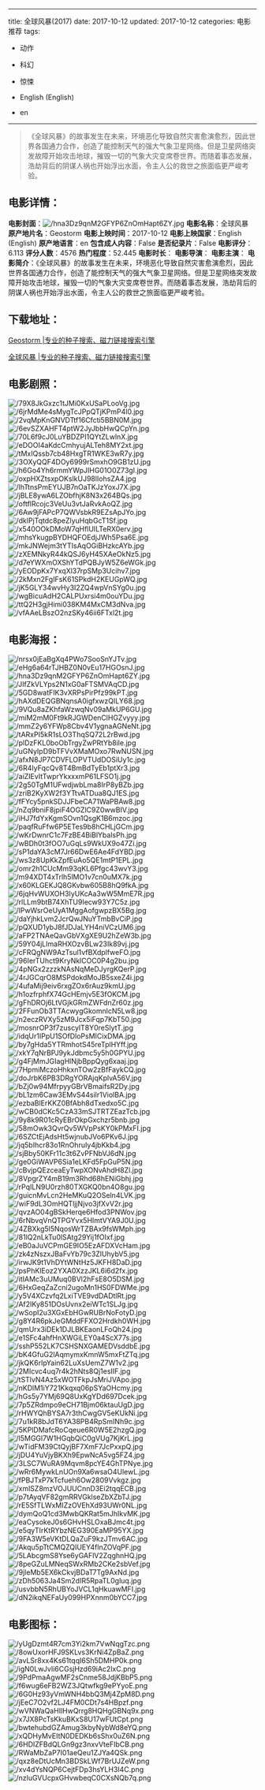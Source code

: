 
---
title: 全球风暴(2017)
date: 2017-10-12
updated: 2017-10-12
categories: 电影推荐
tags:
- 动作
- 科幻
- 惊悚

- English (English)
- en
---


> 《全球风暴》的故事发生在未来，环境恶化导致自然灾害愈演愈烈，因此世界各国通力合作，创造了能控制天气的强大气象卫星网络。但是卫星网络突发故障开始攻击地球，摧毁一切的气象大灾变席卷世界。而随着事态发展，浩劫背后的阴谋人祸也开始浮出水面，令主人公的救世之旅面临更严峻考验。

## **电影详情**：

**电影封面**：<img src="https://image.tmdb.org/t/p/w200/hna3Dz9qnM2GFYP6ZnOmHapt6ZY.jpg" alt="/hna3Dz9qnM2GFYP6ZnOmHapt6ZY.jpg" title="/hna3Dz9qnM2GFYP6ZnOmHapt6ZY.jpg">
**电影名称**：全球风暴
**原产地片名**：Geostorm
**电影上映时间**：2017-10-12
**电影上映国家**：English (English)
**原产地语言**：en
**包含成人内容**：False
**是否纪录片**：False
**电影评分**：6.113
**评分人数**：4576
**热门程度**：52.445
**电影时长**：
**电影导演**：
**电影主演**：
**电影简介**：《全球风暴》的故事发生在未来，环境恶化导致自然灾害愈演愈烈，因此世界各国通力合作，创造了能控制天气的强大气象卫星网络。但是卫星网络突发故障开始攻击地球，摧毁一切的气象大灾变席卷世界。而随着事态发展，浩劫背后的阴谋人祸也开始浮出水面，令主人公的救世之旅面临更严峻考验。

## **下载地址**：
[Geostorm |专业的种子搜索、磁力链接搜索引擎](https://movie.amd794.com:2083/?search=Geostorm&ordering=&mode=match_phrase&page_size=10&page=1)

[全球风暴 |专业的种子搜索、磁力链接搜索引擎](https://movie.amd794.com:2083/?search=%E5%85%A8%E7%90%83%E9%A3%8E%E6%9A%B4&ordering=&mode=match_phrase&page_size=10&page=1)
 

## **电影剧照**：
<img src="https://image.tmdb.org/t/p/original/79X8JkGxzc1tJMi0KxUSaPLooVg.jpg" alt="/79X8JkGxzc1tJMi0KxUSaPLooVg.jpg" title="/79X8JkGxzc1tJMi0KxUSaPLooVg.jpg"><img src="https://image.tmdb.org/t/p/original/6jrMdMe4sMygTcJPpQTjKPmP4l0.jpg" alt="/6jrMdMe4sMygTcJPpQTjKPmP4l0.jpg" title="/6jrMdMe4sMygTcJPpQTjKPmP4l0.jpg"><img src="https://image.tmdb.org/t/p/original/2vqMpKnGNVDTtf16Cfcti5BBN0M.jpg" alt="/2vqMpKnGNVDTtf16Cfcti5BBN0M.jpg" title="/2vqMpKnGNVDTtf16Cfcti5BBN0M.jpg"><img src="https://image.tmdb.org/t/p/original/6evSZXAHFT4ptW2JyJbbHwQCpYn.jpg" alt="/6evSZXAHFT4ptW2JyJbbHwQCpYn.jpg" title="/6evSZXAHFT4ptW2JyJbbHwQCpYn.jpg"><img src="https://image.tmdb.org/t/p/original/70L6f9cJ0LuYBDZPI1QYtZLwlnX.jpg" alt="/70L6f9cJ0LuYBDZPI1QYtZLwlnX.jpg" title="/70L6f9cJ0LuYBDZPI1QYtZLwlnX.jpg"><img src="https://image.tmdb.org/t/p/original/eDOOI4aKdcCmhyujALTeh8MY2xt.jpg" alt="/eDOOI4aKdcCmhyujALTeh8MY2xt.jpg" title="/eDOOI4aKdcCmhyujALTeh8MY2xt.jpg"><img src="https://image.tmdb.org/t/p/original/tMxIQssb7cb48HxgTR1WKE3wR7y.jpg" alt="/tMxIQssb7cb48HxgTR1WKE3wR7y.jpg" title="/tMxIQssb7cb48HxgTR1WKE3wR7y.jpg"><img src="https://image.tmdb.org/t/p/original/3OXyQQF4DOy6999rSmxhO9GB1zU.jpg" alt="/3OXyQQF4DOy6999rSmxhO9GB1zU.jpg" title="/3OXyQQF4DOy6999rSmxhO9GB1zU.jpg"><img src="https://image.tmdb.org/t/p/original/h6Go4Yh6rmmYWpJIHG01O0Z73gI.jpg" alt="/h6Go4Yh6rmmYWpJIHG01O0Z73gI.jpg" title="/h6Go4Yh6rmmYWpJIHG01O0Z73gI.jpg"><img src="https://image.tmdb.org/t/p/original/oxpHXZtsxpOKslkUJ98lIohsZA4.jpg" alt="/oxpHXZtsxpOKslkUJ98lIohsZA4.jpg" title="/oxpHXZtsxpOKslkUJ98lIohsZA4.jpg"><img src="https://image.tmdb.org/t/p/original/lhTtnsPmEYUJB7nOaTKJzYoxJ7X.jpg" alt="/lhTtnsPmEYUJB7nOaTKJzYoxJ7X.jpg" title="/lhTtnsPmEYUJB7nOaTKJzYoxJ7X.jpg"><img src="https://image.tmdb.org/t/p/original/jBLE8ywA6LZObfhjK8N3x264BQs.jpg" alt="/jBLE8ywA6LZObfhjK8N3x264BQs.jpg" title="/jBLE8ywA6LZObfhjK8N3x264BQs.jpg"><img src="https://image.tmdb.org/t/p/original/oftflRcojc3VeUu3vtJaRvkAoQZ.jpg" alt="/oftflRcojc3VeUu3vtJaRvkAoQZ.jpg" title="/oftflRcojc3VeUu3vtJaRvkAoQZ.jpg"><img src="https://image.tmdb.org/t/p/original/6Aw9jFAPcP7QWVsbkR9EZsApJYo.jpg" alt="/6Aw9jFAPcP7QWVsbkR9EZsApJYo.jpg" title="/6Aw9jFAPcP7QWVsbkR9EZsApJYo.jpg"><img src="https://image.tmdb.org/t/p/original/dklPjTqtdc8peZlyuHqbGcT1Sf.jpg" alt="/dklPjTqtdc8peZlyuHqbGcT1Sf.jpg" title="/dklPjTqtdc8peZlyuHqbGcT1Sf.jpg"><img src="https://image.tmdb.org/t/p/original/x540OOkDMoW7qHflUILTeRX0erv.jpg" alt="/x540OOkDMoW7qHflUILTeRX0erv.jpg" title="/x540OOkDMoW7qHflUILTeRX0erv.jpg"><img src="https://image.tmdb.org/t/p/original/mhsYkugpBYDHQFOEdjJWh5Psa6E.jpg" alt="/mhsYkugpBYDHQFOEdjJWh5Psa6E.jpg" title="/mhsYkugpBYDHQFOEdjJWh5Psa6E.jpg"><img src="https://image.tmdb.org/t/p/original/mkJNWejm3tYTIsAqOGiBHzkcAYb.jpg" alt="/mkJNWejm3tYTIsAqOGiBHzkcAYb.jpg" title="/mkJNWejm3tYTIsAqOGiBHzkcAYb.jpg"><img src="https://image.tmdb.org/t/p/original/zXEMNkyR44kQSJ6yH45XAeOkNz5.jpg" alt="/zXEMNkyR44kQSJ6yH45XAeOkNz5.jpg" title="/zXEMNkyR44kQSJ6yH45XAeOkNz5.jpg"><img src="https://image.tmdb.org/t/p/original/d7eYWXmOXShYTdPQBJyW5Z6eWGk.jpg" alt="/d7eYWXmOXShYTdPQBJyW5Z6eWGk.jpg" title="/d7eYWXmOXShYTdPQBJyW5Z6eWGk.jpg"><img src="https://image.tmdb.org/t/p/original/yEODpKx7YxqXl37rpSMp3Ucihv7.jpg" alt="/yEODpKx7YxqXl37rpSMp3Ucihv7.jpg" title="/yEODpKx7YxqXl37rpSMp3Ucihv7.jpg"><img src="https://image.tmdb.org/t/p/original/2kMxn2FgIFsK61SPkdH2KEUGpWQ.jpg" alt="/2kMxn2FgIFsK61SPkdH2KEUGpWQ.jpg" title="/2kMxn2FgIFsK61SPkdH2KEUGpWQ.jpg"><img src="https://image.tmdb.org/t/p/original/jK5GLY34wvHy3I2ZQ4wpVnSYg0u.jpg" alt="/jK5GLY34wvHy3I2ZQ4wpVnSYg0u.jpg" title="/jK5GLY34wvHy3I2ZQ4wpVnSYg0u.jpg"><img src="https://image.tmdb.org/t/p/original/wgBicuAdH2CALPUxrsi4m0ouYDu.jpg" alt="/wgBicuAdH2CALPUxrsi4m0ouYDu.jpg" title="/wgBicuAdH2CALPUxrsi4m0ouYDu.jpg"><img src="https://image.tmdb.org/t/p/original/ttQ2H3gjHimi038KM4MxCM3dNva.jpg" alt="/ttQ2H3gjHimi038KM4MxCM3dNva.jpg" title="/ttQ2H3gjHimi038KM4MxCM3dNva.jpg"><img src="https://image.tmdb.org/t/p/original/vfAAeLBszO2nzSKy46ii6FTxl2t.jpg" alt="/vfAAeLBszO2nzSKy46ii6FTxl2t.jpg" title="/vfAAeLBszO2nzSKy46ii6FTxl2t.jpg">

## **电影海报**：
<img src="https://image.tmdb.org/t/p/original/nrsx0jEaBgXq4PWo7SooSnYJTv.jpg" alt="/nrsx0jEaBgXq4PWo7SooSnYJTv.jpg" title="/nrsx0jEaBgXq4PWo7SooSnYJTv.jpg"><img src="https://image.tmdb.org/t/p/original/eHg6a64rTJHBZ0N0vEu17HGOsnJ.jpg" alt="/eHg6a64rTJHBZ0N0vEu17HGOsnJ.jpg" title="/eHg6a64rTJHBZ0N0vEu17HGOsnJ.jpg"><img src="https://image.tmdb.org/t/p/original/hna3Dz9qnM2GFYP6ZnOmHapt6ZY.jpg" alt="/hna3Dz9qnM2GFYP6ZnOmHapt6ZY.jpg" title="/hna3Dz9qnM2GFYP6ZnOmHapt6ZY.jpg"><img src="https://image.tmdb.org/t/p/original/JIfZkVLYps2N1xG0aFTSMVAqCD.jpg" alt="/JIfZkVLYps2N1xG0aFTSMVAqCD.jpg" title="/JIfZkVLYps2N1xG0aFTSMVAqCD.jpg"><img src="https://image.tmdb.org/t/p/original/5GD8watFIK3vXRPsPirPfz99kPT.jpg" alt="/5GD8watFIK3vXRPsPirPfz99kPT.jpg" title="/5GD8watFIK3vXRPsPirPfz99kPT.jpg"><img src="https://image.tmdb.org/t/p/original/hAXdDEQGBNqnsA0igfxwzQILY68.jpg" alt="/hAXdDEQGBNqnsA0igfxwzQILY68.jpg" title="/hAXdDEQGBNqnsA0igfxwzQILY68.jpg"><img src="https://image.tmdb.org/t/p/original/9VQu8aZKhfaWzwqNv09aMkUP6GU.jpg" alt="/9VQu8aZKhfaWzwqNv09aMkUP6GU.jpg" title="/9VQu8aZKhfaWzwqNv09aMkUP6GU.jpg"><img src="https://image.tmdb.org/t/p/original/miM2mM0Ft9kRJGWDenClHGZvyyy.jpg" alt="/miM2mM0Ft9kRJGWDenClHGZvyyy.jpg" title="/miM2mM0Ft9kRJGWDenClHGZvyyy.jpg"><img src="https://image.tmdb.org/t/p/original/mmZ2y6YFWp8Cbv4V1ygnaAGNeNt.jpg" alt="/mmZ2y6YFWp8Cbv4V1ygnaAGNeNt.jpg" title="/mmZ2y6YFWp8Cbv4V1ygnaAGNeNt.jpg"><img src="https://image.tmdb.org/t/p/original/tARxPI5kR1sLO3ThqSQ72L2rBwd.jpg" alt="/tARxPI5kR1sLO3ThqSQ72L2rBwd.jpg" title="/tARxPI5kR1sLO3ThqSQ72L2rBwd.jpg"><img src="https://image.tmdb.org/t/p/original/plDzFKL0boObTrgyZwPRtYb8ile.jpg" alt="/plDzFKL0boObTrgyZwPRtYb8ile.jpg" title="/plDzFKL0boObTrgyZwPRtYb8ile.jpg"><img src="https://image.tmdb.org/t/p/original/uGNyIpD9bTFVvXMaMOxo7RwNUSN.jpg" alt="/uGNyIpD9bTFVvXMaMOxo7RwNUSN.jpg" title="/uGNyIpD9bTFVvXMaMOxo7RwNUSN.jpg"><img src="https://image.tmdb.org/t/p/original/afxN8JP7CDVFLOPVTUdDOSiUy1c.jpg" alt="/afxN8JP7CDVFLOPVTUdDOSiUy1c.jpg" title="/afxN8JP7CDVFLOPVTUdDOSiUy1c.jpg"><img src="https://image.tmdb.org/t/p/original/6R4IyFqcQv8T4BmBdTyEb1ptXr3.jpg" alt="/6R4IyFqcQv8T4BmBdTyEb1ptXr3.jpg" title="/6R4IyFqcQv8T4BmBdTyEb1ptXr3.jpg"><img src="https://image.tmdb.org/t/p/original/aiZIEvItTwprYkxxxmP61LFSO1j.jpg" alt="/aiZIEvItTwprYkxxxmP61LFSO1j.jpg" title="/aiZIEvItTwprYkxxxmP61LFSO1j.jpg"><img src="https://image.tmdb.org/t/p/original/2g50TgM1UFwdjwbLma8IrP8yBZb.jpg" alt="/2g50TgM1UFwdjwbLma8IrP8yBZb.jpg" title="/2g50TgM1UFwdjwbLma8IrP8yBZb.jpg"><img src="https://image.tmdb.org/t/p/original/zriB2KyXW2f3YTtvATDua8QJ1ES.jpg" alt="/zriB2KyXW2f3YTtvATDua8QJ1ES.jpg" title="/zriB2KyXW2f3YTtvATDua8QJ1ES.jpg"><img src="https://image.tmdb.org/t/p/original/fFYcy5pnkSDJJFbeCA71WaPBAw8.jpg" alt="/fFYcy5pnkSDJJFbeCA71WaPBAw8.jpg" title="/fFYcy5pnkSDJJFbeCA71WaPBAw8.jpg"><img src="https://image.tmdb.org/t/p/original/nZq9bniF8jpiF4OGZlC9Z0wwBIV.jpg" alt="/nZq9bniF8jpiF4OGZlC9Z0wwBIV.jpg" title="/nZq9bniF8jpiF4OGZlC9Z0wwBIV.jpg"><img src="https://image.tmdb.org/t/p/original/iHJ7fdYxKgmSOvn1QsgK1B6mzoc.jpg" alt="/iHJ7fdYxKgmSOvn1QsgK1B6mzoc.jpg" title="/iHJ7fdYxKgmSOvn1QsgK1B6mzoc.jpg"><img src="https://image.tmdb.org/t/p/original/paqfRuFfw6P5ETes9b8hCHLjGCm.jpg" alt="/paqfRuFfw6P5ETes9b8hCHLjGCm.jpg" title="/paqfRuFfw6P5ETes9b8hCHLjGCm.jpg"><img src="https://image.tmdb.org/t/p/original/wKrDwnrC1c7FzBE4BiBlYbalsPh.jpg" alt="/wKrDwnrC1c7FzBE4BiBlYbalsPh.jpg" title="/wKrDwnrC1c7FzBE4BiBlYbalsPh.jpg"><img src="https://image.tmdb.org/t/p/original/wBDh0t3fOO7uGqLs9WkUX9o47Zi.jpg" alt="/wBDh0t3fOO7uGqLs9WkUX9o47Zi.jpg" title="/wBDh0t3fOO7uGqLs9WkUX9o47Zi.jpg"><img src="https://image.tmdb.org/t/p/original/sP1daYA3cM7Jr66DwE6Ae4FdYBD.jpg" alt="/sP1daYA3cM7Jr66DwE6Ae4FdYBD.jpg" title="/sP1daYA3cM7Jr66DwE6Ae4FdYBD.jpg"><img src="https://image.tmdb.org/t/p/original/ws3z8UpKkZpfEuAo5QE1mtP1EPL.jpg" alt="/ws3z8UpKkZpfEuAo5QE1mtP1EPL.jpg" title="/ws3z8UpKkZpfEuAo5QE1mtP1EPL.jpg"><img src="https://image.tmdb.org/t/p/original/omr2h1CUcMm93qKL6Pfgc43wvY3.jpg" alt="/omr2h1CUcMm93qKL6Pfgc43wvY3.jpg" title="/omr2h1CUcMm93qKL6Pfgc43wvY3.jpg"><img src="https://image.tmdb.org/t/p/original/m94XDT4xTrlh5lMO1v7cn0uMX7k.jpg" alt="/m94XDT4xTrlh5lMO1v7cn0uMX7k.jpg" title="/m94XDT4xTrlh5lMO1v7cn0uMX7k.jpg"><img src="https://image.tmdb.org/t/p/original/x60KLGEKJQ8GKvbw605B8hQ9fkA.jpg" alt="/x60KLGEKJQ8GKvbw605B8hQ9fkA.jpg" title="/x60KLGEKJQ8GKvbw605B8hQ9fkA.jpg"><img src="https://image.tmdb.org/t/p/original/6jqHvWUXOH3IyUKcAa3wW5MmE7R.jpg" alt="/6jqHvWUXOH3IyUKcAa3wW5MmE7R.jpg" title="/6jqHvWUXOH3IyUKcAa3wW5MmE7R.jpg"><img src="https://image.tmdb.org/t/p/original/rlLLm9btB74XhTU9Iecw93Y7C5z.jpg" alt="/rlLLm9btB74XhTU9Iecw93Y7C5z.jpg" title="/rlLLm9btB74XhTU9Iecw93Y7C5z.jpg"><img src="https://image.tmdb.org/t/p/original/lPwWsrOeUyA1MggAofgwpzBX5Bg.jpg" alt="/lPwWsrOeUyA1MggAofgwpzBX5Bg.jpg" title="/lPwWsrOeUyA1MggAofgwpzBX5Bg.jpg"><img src="https://image.tmdb.org/t/p/original/daYjhkLvm2JcrQwJNuYTmbBvCiP.jpg" alt="/daYjhkLvm2JcrQwJNuYTmbBvCiP.jpg" title="/daYjhkLvm2JcrQwJNuYTmbBvCiP.jpg"><img src="https://image.tmdb.org/t/p/original/pQXUD1ybJ8fJDJaLYH4niVCzUM6.jpg" alt="/pQXUD1ybJ8fJDJaLYH4niVCzUM6.jpg" title="/pQXUD1ybJ8fJDJaLYH4niVCzUM6.jpg"><img src="https://image.tmdb.org/t/p/original/aFP2TNAeQavGbVXgXE9U2hZeW3b.jpg" alt="/aFP2TNAeQavGbVXgXE9U2hZeW3b.jpg" title="/aFP2TNAeQavGbVXgXE9U2hZeW3b.jpg"><img src="https://image.tmdb.org/t/p/original/59Y04jLImaRHXOzvBLw23Ik89vj.jpg" alt="/59Y04jLImaRHXOzvBLw23Ik89vj.jpg" title="/59Y04jLImaRHXOzvBLw23Ik89vj.jpg"><img src="https://image.tmdb.org/t/p/original/cFRQgNW9AzTsul1vfBXdplfweFO.jpg" alt="/cFRQgNW9AzTsul1vfBXdplfweFO.jpg" title="/cFRQgNW9AzTsul1vfBXdplfweFO.jpg"><img src="https://image.tmdb.org/t/p/original/96IerTUhct9KryNklCOC0P4g2bu.jpg" alt="/96IerTUhct9KryNklCOC0P4g2bu.jpg" title="/96IerTUhct9KryNklCOC0P4g2bu.jpg"><img src="https://image.tmdb.org/t/p/original/4pNGx2zzzkNAsNqMeDJyrgKQerP.jpg" alt="/4pNGx2zzzkNAsNqMeDJyrgKQerP.jpg" title="/4pNGx2zzzkNAsNqMeDJyrgKQerP.jpg"><img src="https://image.tmdb.org/t/p/original/4rJGCqrO8MSPdokdMoJB5sxeZ4i.jpg" alt="/4rJGCqrO8MSPdokdMoJB5sxeZ4i.jpg" title="/4rJGCqrO8MSPdokdMoJB5sxeZ4i.jpg"><img src="https://image.tmdb.org/t/p/original/4ufaMij9eiv6rxgZOx6rAuz9kmU.jpg" alt="/4ufaMij9eiv6rxgZOx6rAuz9kmU.jpg" title="/4ufaMij9eiv6rxgZOx6rAuz9kmU.jpg"><img src="https://image.tmdb.org/t/p/original/h1ozfrphfX74GcHEmjv5E3fOKCM.jpg" alt="/h1ozfrphfX74GcHEmjv5E3fOKCM.jpg" title="/h1ozfrphfX74GcHEmjv5E3fOKCM.jpg"><img src="https://image.tmdb.org/t/p/original/gFhDROj6LtVGjkGRmZWFdnZr60z.jpg" alt="/gFhDROj6LtVGjkGRmZWFdnZr60z.jpg" title="/gFhDROj6LtVGjkGRmZWFdnZr60z.jpg"><img src="https://image.tmdb.org/t/p/original/2FFunOb3TTAcwygGkomnlcN5Lw8.jpg" alt="/2FFunOb3TTAcwygGkomnlcN5Lw8.jpg" title="/2FFunOb3TTAcwygGkomnlcN5Lw8.jpg"><img src="https://image.tmdb.org/t/p/original/n2eczRVXy5zM9Jcx5iFqp7KbT50.jpg" alt="/n2eczRVXy5zM9Jcx5iFqp7KbT50.jpg" title="/n2eczRVXy5zM9Jcx5iFqp7KbT50.jpg"><img src="https://image.tmdb.org/t/p/original/mosnrOP3f7zuscylT8Y0reSlytT.jpg" alt="/mosnrOP3f7zuscylT8Y0reSlytT.jpg" title="/mosnrOP3f7zuscylT8Y0reSlytT.jpg"><img src="https://image.tmdb.org/t/p/original/idqUr1IPpU1SOfDloPsMICixDMA.jpg" alt="/idqUr1IPpU1SOfDloPsMICixDMA.jpg" title="/idqUr1IPpU1SOfDloPsMICixDMA.jpg"><img src="https://image.tmdb.org/t/p/original/by7gHda5YTRmhotS45reTplHYff.jpg" alt="/by7gHda5YTRmhotS45reTplHYff.jpg" title="/by7gHda5YTRmhotS45reTplHYff.jpg"><img src="https://image.tmdb.org/t/p/original/xkY7qNrBPJ9ykJdbmc5y5h0GPYU.jpg" alt="/xkY7qNrBPJ9ykJdbmc5y5h0GPYU.jpg" title="/xkY7qNrBPJ9ykJdbmc5y5h0GPYU.jpg"><img src="https://image.tmdb.org/t/p/original/g4FjMmJGIagHlNjbBppQyg6xaaj.jpg" alt="/g4FjMmJGIagHlNjbBppQyg6xaaj.jpg" title="/g4FjMmJGIagHlNjbBppQyg6xaaj.jpg"><img src="https://image.tmdb.org/t/p/original/7HpmiMczoHhkxnTOw2zBfFaykCQ.jpg" alt="/7HpmiMczoHhkxnTOw2zBfFaykCQ.jpg" title="/7HpmiMczoHhkxnTOw2zBfFaykCQ.jpg"><img src="https://image.tmdb.org/t/p/original/doJrbK6PB3DRgYORAjqKplvA56V.jpg" alt="/doJrbK6PB3DRgYORAjqKplvA56V.jpg" title="/doJrbK6PB3DRgYORAjqKplvA56V.jpg"><img src="https://image.tmdb.org/t/p/original/bZj0w94MfrpyyGBrVBmaifsR2Dy.jpg" alt="/bZj0w94MfrpyyGBrVBmaifsR2Dy.jpg" title="/bZj0w94MfrpyyGBrVBmaifsR2Dy.jpg"><img src="https://image.tmdb.org/t/p/original/bL1zm6Caw3EMvS44silr1ViolBA.jpg" alt="/bL1zm6Caw3EMvS44silr1ViolBA.jpg" title="/bL1zm6Caw3EMvS44silr1ViolBA.jpg"><img src="https://image.tmdb.org/t/p/original/ezbaBlErKKZ0BfAbh8dTxedxo5C.jpg" alt="/ezbaBlErKKZ0BfAbh8dTxedxo5C.jpg" title="/ezbaBlErKKZ0BfAbh8dTxedxo5C.jpg"><img src="https://image.tmdb.org/t/p/original/wCB0dCKc5CzA33mSJTRTZEazTcb.jpg" alt="/wCB0dCKc5CzA33mSJTRTZEazTcb.jpg" title="/wCB0dCKc5CzA33mSJTRTZEazTcb.jpg"><img src="https://image.tmdb.org/t/p/original/9y8k9R01cRyEBrOkpGxchzr5bnb.jpg" alt="/9y8k9R01cRyEBrOkpGxchzr5bnb.jpg" title="/9y8k9R01cRyEBrOkpGxchzr5bnb.jpg"><img src="https://image.tmdb.org/t/p/original/58mOwk3QvrQv5WVpPsKY0kPMxFI.jpg" alt="/58mOwk3QvrQv5WVpPsKY0kPMxFI.jpg" title="/58mOwk3QvrQv5WVpPsKY0kPMxFI.jpg"><img src="https://image.tmdb.org/t/p/original/6SZCtEjAdsHt5wjnubJVo6PKv6J.jpg" alt="/6SZCtEjAdsHt5wjnubJVo6PKv6J.jpg" title="/6SZCtEjAdsHt5wjnubJVo6PKv6J.jpg"><img src="https://image.tmdb.org/t/p/original/jq5bIhcr83o1RnOhruIy4jbKkb4.jpg" alt="/jq5bIhcr83o1RnOhruIy4jbKkb4.jpg" title="/jq5bIhcr83o1RnOhruIy4jbKkb4.jpg"><img src="https://image.tmdb.org/t/p/original/sjBby50KFr11c3t6ZvPFNbVJ6dN.jpg" alt="/sjBby50KFr11c3t6ZvPFNbVJ6dN.jpg" title="/sjBby50KFr11c3t6ZvPFNbVJ6dN.jpg"><img src="https://image.tmdb.org/t/p/original/ge0GiWAVP6Sia1eLKFd5FpGuP5N.jpg" alt="/ge0GiWAVP6Sia1eLKFd5FpGuP5N.jpg" title="/ge0GiWAVP6Sia1eLKFd5FpGuP5N.jpg"><img src="https://image.tmdb.org/t/p/original/cBvjpQEzceaEyTwpXONvAhdH8Zl.jpg" alt="/cBvjpQEzceaEyTwpXONvAhdH8Zl.jpg" title="/cBvjpQEzceaEyTwpXONvAhdH8Zl.jpg"><img src="https://image.tmdb.org/t/p/original/8VpgrZY4mB19m3Rhd68hENiGbhj.jpg" alt="/8VpgrZY4mB19m3Rhd68hENiGbhj.jpg" title="/8VpgrZY4mB19m3Rhd68hENiGbhj.jpg"><img src="https://image.tmdb.org/t/p/original/rPqILN9U0rzh80TXGKQ0bn4O8gu.jpg" alt="/rPqILN9U0rzh80TXGKQ0bn4O8gu.jpg" title="/rPqILN9U0rzh80TXGKQ0bn4O8gu.jpg"><img src="https://image.tmdb.org/t/p/original/guicnMvLcn2HeMKuQ2OSeln4LVK.jpg" alt="/guicnMvLcn2HeMKuQ2OSeln4LVK.jpg" title="/guicnMvLcn2HeMKuQ2OSeln4LVK.jpg"><img src="https://image.tmdb.org/t/p/original/wiF9dL3OmHQTljjNjvo3jfXvV2r.jpg" alt="/wiF9dL3OmHQTljjNjvo3jfXvV2r.jpg" title="/wiF9dL3OmHQTljjNjvo3jfXvV2r.jpg"><img src="https://image.tmdb.org/t/p/original/qvzAO04gBSkHerqe6Hfod3PNWov.jpg" alt="/qvzAO04gBSkHerqe6Hfod3PNWov.jpg" title="/qvzAO04gBSkHerqe6Hfod3PNWov.jpg"><img src="https://image.tmdb.org/t/p/original/6rNbvqVnQTPGYvx5HImtVYA9J0U.jpg" alt="/6rNbvqVnQTPGYvx5HImtVYA9J0U.jpg" title="/6rNbvqVnQTPGYvx5HImtVYA9J0U.jpg"><img src="https://image.tmdb.org/t/p/original/4ZBXkg5l5NqosWrTZBAx9fsWMph.jpg" alt="/4ZBXkg5l5NqosWrTZBAx9fsWMph.jpg" title="/4ZBXkg5l5NqosWrTZBAx9fsWMph.jpg"><img src="https://image.tmdb.org/t/p/original/81lQ2nLkTu0lSAtg29Yij1fOIxf.jpg" alt="/81lQ2nLkTu0lSAtg29Yij1fOIxf.jpg" title="/81lQ2nLkTu0lSAtg29Yij1fOIxf.jpg"><img src="https://image.tmdb.org/t/p/original/eB0aJuVCPmGE9IO5EzAFDXVcHam.jpg" alt="/eB0aJuVCPmGE9IO5EzAFDXVcHam.jpg" title="/eB0aJuVCPmGE9IO5EzAFDXVcHam.jpg"><img src="https://image.tmdb.org/t/p/original/zk4zNszxJBaFvYb79c3ZlUhybV5.jpg" alt="/zk4zNszxJBaFvYb79c3ZlUhybV5.jpg" title="/zk4zNszxJBaFvYb79c3ZlUhybV5.jpg"><img src="https://image.tmdb.org/t/p/original/irwJK9t1VhDYtWNtHz5JKFH8DaD.jpg" alt="/irwJK9t1VhDYtWNtHz5JKFH8DaD.jpg" title="/irwJK9t1VhDYtWNtHz5JKFH8DaD.jpg"><img src="https://image.tmdb.org/t/p/original/psPhKlEoz2YXA0XzzJKL6i6d2fx.jpg" alt="/psPhKlEoz2YXA0XzzJKL6i6d2fx.jpg" title="/psPhKlEoz2YXA0XzzJKL6i6d2fx.jpg"><img src="https://image.tmdb.org/t/p/original/itIAMc3uUMuq0BVl2hFsE8O5DSM.jpg" alt="/itIAMc3uUMuq0BVl2hFsE8O5DSM.jpg" title="/itIAMc3uUMuq0BVl2hFsE8O5DSM.jpg"><img src="https://image.tmdb.org/t/p/original/6HxGeqZaZcni2ugoMn1HS0FDWMe.jpg" alt="/6HxGeqZaZcni2ugoMn1HS0FDWMe.jpg" title="/6HxGeqZaZcni2ugoMn1HS0FDWMe.jpg"><img src="https://image.tmdb.org/t/p/original/y5V4XCzvfq2LxiTVE9vdDADtlRt.jpg" alt="/y5V4XCzvfq2LxiTVE9vdDADtlRt.jpg" title="/y5V4XCzvfq2LxiTVE9vdDADtlRt.jpg"><img src="https://image.tmdb.org/t/p/original/Af2IKy851DOsUvnx2eiWTc1SLJg.jpg" alt="/Af2IKy851DOsUvnx2eiWTc1SLJg.jpg" title="/Af2IKy851DOsUvnx2eiWTc1SLJg.jpg"><img src="https://image.tmdb.org/t/p/original/wSopI2u3XGxEbHGwRUBrNoFotyD.jpg" alt="/wSopI2u3XGxEbHGwRUBrNoFotyD.jpg" title="/wSopI2u3XGxEbHGwRUBrNoFotyD.jpg"><img src="https://image.tmdb.org/t/p/original/g8Y4R6pkJeGMddFFXO2Hrdkh0WH.jpg" alt="/g8Y4R6pkJeGMddFFXO2Hrdkh0WH.jpg" title="/g8Y4R6pkJeGMddFFXO2Hrdkh0WH.jpg"><img src="https://image.tmdb.org/t/p/original/qmUrx3iDEk1DJLBKEaonLFoQh24.jpg" alt="/qmUrx3iDEk1DJLBKEaonLFoQh24.jpg" title="/qmUrx3iDEk1DJLBKEaonLFoQh24.jpg"><img src="https://image.tmdb.org/t/p/original/e1SFc4ahfHnXWGiLEY0a4ScX77s.jpg" alt="/e1SFc4ahfHnXWGiLEY0a4ScX77s.jpg" title="/e1SFc4ahfHnXWGiLEY0a4ScX77s.jpg"><img src="https://image.tmdb.org/t/p/original/sshP552LK7CSHSNXGAMEDVsddbE.jpg" alt="/sshP552LK7CSHSNXGAMEDVsddbE.jpg" title="/sshP552LK7CSHSNXGAMEDVsddbE.jpg"><img src="https://image.tmdb.org/t/p/original/bK4GfuG2lAqmymxKmnW5mxFtZTq.jpg" alt="/bK4GfuG2lAqmymxKmnW5mxFtZTq.jpg" title="/bK4GfuG2lAqmymxKmnW5mxFtZTq.jpg"><img src="https://image.tmdb.org/t/p/original/jkQK6rIpYain62LuXsUemZ7W1v2.jpg" alt="/jkQK6rIpYain62LuXsUemZ7W1v2.jpg" title="/jkQK6rIpYain62LuXsUemZ7W1v2.jpg"><img src="https://image.tmdb.org/t/p/original/2MIcvc4uq7r4k2hNts8Qj1esIIF.jpg" alt="/2MIcvc4uq7r4k2hNts8Qj1esIIF.jpg" title="/2MIcvc4uq7r4k2hNts8Qj1esIIF.jpg"><img src="https://image.tmdb.org/t/p/original/tSTlvN4Az5xWOTFkpJsMriJVApo.jpg" alt="/tSTlvN4Az5xWOTFkpJsMriJVApo.jpg" title="/tSTlvN4Az5xWOTFkpJsMriJVApo.jpg"><img src="https://image.tmdb.org/t/p/original/nKDlM1iY721Kkqxq06pSYaOHcmy.jpg" alt="/nKDlM1iY721Kkqxq06pSYaOHcmy.jpg" title="/nKDlM1iY721Kkqxq06pSYaOHcmy.jpg"><img src="https://image.tmdb.org/t/p/original/hGs5y7YMj69Q8UxKgYDd697Dcek.jpg" alt="/hGs5y7YMj69Q8UxKgYDd697Dcek.jpg" title="/hGs5y7YMj69Q8UxKgYDd697Dcek.jpg"><img src="https://image.tmdb.org/t/p/original/7p5ZRdmpo9eCH71Bjm06ktauUgD.jpg" alt="/7p5ZRdmpo9eCH71Bjm06ktauUgD.jpg" title="/7p5ZRdmpo9eCH71Bjm06ktauUgD.jpg"><img src="https://image.tmdb.org/t/p/original/rHWYQhBYSA7r3thCwgGV5eKUkNi.jpg" alt="/rHWYQhBYSA7r3thCwgGV5eKUkNi.jpg" title="/rHWYQhBYSA7r3thCwgGV5eKUkNi.jpg"><img src="https://image.tmdb.org/t/p/original/7u1kR8bJdT6YA38PB4RpSmINh9c.jpg" alt="/7u1kR8bJdT6YA38PB4RpSmINh9c.jpg" title="/7u1kR8bJdT6YA38PB4RpSmINh9c.jpg"><img src="https://image.tmdb.org/t/p/original/5KPlDMafcRoCqeue6R0W5E2hzgQ.jpg" alt="/5KPlDMafcRoCqeue6R0W5E2hzgQ.jpg" title="/5KPlDMafcRoCqeue6R0W5E2hzgQ.jpg"><img src="https://image.tmdb.org/t/p/original/l5MGGl7W1HGqbQiC0gVUg7KjKrL.jpg" alt="/l5MGGl7W1HGqbQiC0gVUg7KjKrL.jpg" title="/l5MGGl7W1HGqbQiC0gVUg7KjKrL.jpg"><img src="https://image.tmdb.org/t/p/original/wTidFM39CtQyjBF7XmF7JcPxxpQ.jpg" alt="/wTidFM39CtQyjBF7XmF7JcPxxpQ.jpg" title="/wTidFM39CtQyjBF7XmF7JcPxxpQ.jpg"><img src="https://image.tmdb.org/t/p/original/jDU4YuVjyBKXh9EpwNcA5vg5FZ4.jpg" alt="/jDU4YuVjyBKXh9EpwNcA5vg5FZ4.jpg" title="/jDU4YuVjyBKXh9EpwNcA5vg5FZ4.jpg"><img src="https://image.tmdb.org/t/p/original/3LSC7WuRA9Mqvm8pcYE4GhTPNye.jpg" alt="/3LSC7WuRA9Mqvm8pcYE4GhTPNye.jpg" title="/3LSC7WuRA9Mqvm8pcYE4GhTPNye.jpg"><img src="https://image.tmdb.org/t/p/original/wRr6MywkLnUOn9Xa6wsaO4UlewL.jpg" alt="/wRr6MywkLnUOn9Xa6wsaO4UlewL.jpg" title="/wRr6MywkLnUOn9Xa6wsaO4UlewL.jpg"><img src="https://image.tmdb.org/t/p/original/fPBJTxP7kTcfueh6Ow2809Vvkgz.jpg" alt="/fPBJTxP7kTcfueh6Ow2809Vvkgz.jpg" title="/fPBJTxP7kTcfueh6Ow2809Vvkgz.jpg"><img src="https://image.tmdb.org/t/p/original/xmlSZ8mzVOJUUCnnD3Ei2tqqECB.jpg" alt="/xmlSZ8mzVOJUUCnnD3Ei2tqqECB.jpg" title="/xmlSZ8mzVOJUUCnnD3Ei2tqqECB.jpg"><img src="https://image.tmdb.org/t/p/original/p7tAyqVF82gmRRVGklseZbXZbTJ.jpg" alt="/p7tAyqVF82gmRRVGklseZbXZbTJ.jpg" title="/p7tAyqVF82gmRRVGklseZbXZbTJ.jpg"><img src="https://image.tmdb.org/t/p/original/rE5SfTLWxMIZzOVEhXd93UWr0NL.jpg" alt="/rE5SfTLWxMIZzOVEhXd93UWr0NL.jpg" title="/rE5SfTLWxMIZzOVEhXd93UWr0NL.jpg"><img src="https://image.tmdb.org/t/p/original/dymQoQ1cd3MwbQKRat5mJhIkvMK.jpg" alt="/dymQoQ1cd3MwbQKRat5mJhIkvMK.jpg" title="/dymQoQ1cd3MwbQKRat5mJhIkvMK.jpg"><img src="https://image.tmdb.org/t/p/original/eaCysokeJ0s6GHvHSLOxaBJmc4t.jpg" alt="/eaCysokeJ0s6GHvHSLOxaBJmc4t.jpg" title="/eaCysokeJ0s6GHvHSLOxaBJmc4t.jpg"><img src="https://image.tmdb.org/t/p/original/e5qyTIrKtRYbzNEG390EaMP95YX.jpg" alt="/e5qyTIrKtRYbzNEG390EaMP95YX.jpg" title="/e5qyTIrKtRYbzNEG390EaMP95YX.jpg"><img src="https://image.tmdb.org/t/p/original/9FA3W5eVKtDLQaZuF9kzJTmv6AC.jpg" alt="/9FA3W5eVKtDLQaZuF9kzJTmv6AC.jpg" title="/9FA3W5eVKtDLQaZuF9kzJTmv6AC.jpg"><img src="https://image.tmdb.org/t/p/original/Akqu5pTtCMQZQIUEY4flnZOVqPF.jpg" alt="/Akqu5pTtCMQZQIUEY4flnZOVqPF.jpg" title="/Akqu5pTtCMQZQIUEY4flnZOVqPF.jpg"><img src="https://image.tmdb.org/t/p/original/5LAbcgmS8Yse6yGAFlV2ZqghnHQ.jpg" alt="/5LAbcgmS8Yse6yGAFlV2ZqghnHQ.jpg" title="/5LAbcgmS8Yse6yGAFlV2ZqghnHQ.jpg"><img src="https://image.tmdb.org/t/p/original/8peGZuLMNeqSWxRMb2CKe2sbVef.jpg" alt="/8peGZuLMNeqSWxRMb2CKe2sbVef.jpg" title="/8peGZuLMNeqSWxRMb2CKe2sbVef.jpg"><img src="https://image.tmdb.org/t/p/original/9jleMb5EX6kCkvjBDaT7Tg9AxNd.jpg" alt="/9jleMb5EX6kCkvjBDaT7Tg9AxNd.jpg" title="/9jleMb5EX6kCkvjBDaT7Tg9AxNd.jpg"><img src="https://image.tmdb.org/t/p/original/zDh5063Ja4Sm2dIR5RpaTL0gluq.jpg" alt="/zDh5063Ja4Sm2dIR5RpaTL0gluq.jpg" title="/zDh5063Ja4Sm2dIR5RpaTL0gluq.jpg"><img src="https://image.tmdb.org/t/p/original/usvbbN5RhUBYoJVCL1qHkuawMFI.jpg" alt="/usvbbN5RhUBYoJVCL1qHkuawMFI.jpg" title="/usvbbN5RhUBYoJVCL1qHkuawMFI.jpg"><img src="https://image.tmdb.org/t/p/original/dN2ikqNEFaUy099HPXnnm0bYCC7.jpg" alt="/dN2ikqNEFaUy099HPXnnm0bYCC7.jpg" title="/dN2ikqNEFaUy099HPXnnm0bYCC7.jpg">

## **电影图标**：
<img src="https://image.tmdb.org/t/p/original/yUgDzmt4R7cm3Yi2km7VwNqgTzc.png" alt="/yUgDzmt4R7cm3Yi2km7VwNqgTzc.png" title="/yUgDzmt4R7cm3Yi2km7VwNqgTzc.png"><img src="https://image.tmdb.org/t/p/original/8owUxorHFJ9SKLvs3KrNi4ZpBaZ.png" alt="/8owUxorHFJ9SKLvs3KrNi4ZpBaZ.png" title="/8owUxorHFJ9SKLvs3KrNi4ZpBaZ.png"><img src="https://image.tmdb.org/t/p/original/avLSr8xx4Ks61tqqI6Sh5DMHP0k.png" alt="/avLSr8xx4Ks61tqqI6Sh5DMHP0k.png" title="/avLSr8xx4Ks61tqqI6Sh5DMHP0k.png"><img src="https://image.tmdb.org/t/p/original/igN0LwJvIi6CGsjHzd69iAc2lxC.png" alt="/igN0LwJvIi6CGsjHzd69iAc2lxC.png" title="/igN0LwJvIi6CGsjHzd69iAc2lxC.png"><img src="https://image.tmdb.org/t/p/original/9PdPmaAgwMF2sCnme58JdjKBbP5.png" alt="/9PdPmaAgwMF2sCnme58JdjKBbP5.png" title="/9PdPmaAgwMF2sCnme58JdjKBbP5.png"><img src="https://image.tmdb.org/t/p/original/f6wug6eFB2WZ3JQtwfkg9ePYyoE.png" alt="/f6wug6eFB2WZ3JQtwfkg9ePYyoE.png" title="/f6wug6eFB2WZ3JQtwfkg9ePYyoE.png"><img src="https://image.tmdb.org/t/p/original/6G0Hz93yVmWNH4bbQ3Mj4ZpM8D.png" alt="/6G0Hz93yVmWNH4bbQ3Mj4ZpM8D.png" title="/6G0Hz93yVmWNH4bbQ3Mj4ZpM8D.png"><img src="https://image.tmdb.org/t/p/original/jEeC7O2vf2LJ4FM0CDt7s4HBpzf.png" alt="/jEeC7O2vf2LJ4FM0CDt7s4HBpzf.png" title="/jEeC7O2vf2LJ4FM0CDt7s4HBpzf.png"><img src="https://image.tmdb.org/t/p/original/wVNWaQaHIlHwQrrg8HQHgGBNq9x.png" alt="/wVNWaQaHIlHwQrrg8HQHgGBNq9x.png" title="/wVNWaQaHIlHwQrrg8HQHgGBNq9x.png"><img src="https://image.tmdb.org/t/p/original/x7JX8PcTsKkuBKxS8U17wFUtCpt.png" alt="/x7JX8PcTsKkuBKxS8U17wFUtCpt.png" title="/x7JX8PcTsKkuBKxS8U17wFUtCpt.png"><img src="https://image.tmdb.org/t/p/original/bwtehubdGZAmug3kbyNybWd8eYQ.png" alt="/bwtehubdGZAmug3kbyNybWd8eYQ.png" title="/bwtehubdGZAmug3kbyNybWd8eYQ.png"><img src="https://image.tmdb.org/t/p/original/xQDHyMvEItN0DEDKb6sShx0uZ6N.png" alt="/xQDHyMvEItN0DEDKb6sShx0uZ6N.png" title="/xQDHyMvEItN0DEDKb6sShx0uZ6N.png"><img src="https://image.tmdb.org/t/p/original/6HDIZFBdQLGn9gz3nxvVteFIbCB.png" alt="/6HDIZFBdQLGn9gz3nxvVteFIbCB.png" title="/6HDIZFBdQLGn9gz3nxvVteFIbCB.png"><img src="https://image.tmdb.org/t/p/original/RWaMbZaP7I01aeQeu1ZJYa4QSk.png" alt="/RWaMbZaP7I01aeQeu1ZJYa4QSk.png" title="/RWaMbZaP7I01aeQeu1ZJYa4QSk.png"><img src="https://image.tmdb.org/t/p/original/qxz8eDtUcMn3BDSkLWf7BrUJZeW.png" alt="/qxz8eDtUcMn3BDSkLWf7BrUJZeW.png" title="/qxz8eDtUcMn3BDSkLWf7BrUJZeW.png"><img src="https://image.tmdb.org/t/p/original/xv4dYsNQP6CejtFDp3hsYLH3I4C.png" alt="/xv4dYsNQP6CejtFDp3hsYLH3I4C.png" title="/xv4dYsNQP6CejtFDp3hsYLH3I4C.png"><img src="https://image.tmdb.org/t/p/original/nzluGVUcpxGHvwbeqC0CXsNQb7q.png" alt="/nzluGVUcpxGHvwbeqC0CXsNQb7q.png" title="/nzluGVUcpxGHvwbeqC0CXsNQb7q.png">
